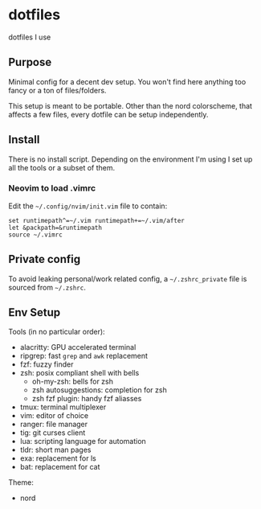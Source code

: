 # dotfiles

dotfiles I use

## Purpose

Minimal config for a decent dev setup. You won't find here anything too fancy or a ton of files/folders.

This setup is meant to be portable. Other than the nord colorscheme, that affects a few files, every dotfile can be setup independently.

## Install

There is no install script. Depending on the environment I'm using I set up all the tools or a subset of them.

### Neovim to load .vimrc

Edit the `~/.config/nvim/init.vim` file to contain:

```
set runtimepath^=~/.vim runtimepath+=~/.vim/after
let &packpath=&runtimepath
source ~/.vimrc
```

## Private config

To avoid leaking personal/work related config, a `~/.zshrc_private` file is sourced from `~/.zshrc`. 

## Env Setup

Tools (in no particular order):
 - alacritty: GPU accelerated terminal
 - ripgrep: fast `grep` and `awk` replacement
 - fzf: fuzzy finder
 - zsh: posix compliant shell with bells
   - oh-my-zsh: bells for zsh
   - zsh autosuggestions: completion for zsh
   - zsh fzf plugin: handy fzf aliasses
 - tmux: terminal multiplexer
 - vim: editor of choice
 - ranger: file manager
 - tig: git curses client
 - lua: scripting language for automation
 - tldr: short man pages
 - exa: replacement for ls
 - bat: replacement for cat

Theme:
 - nord 
